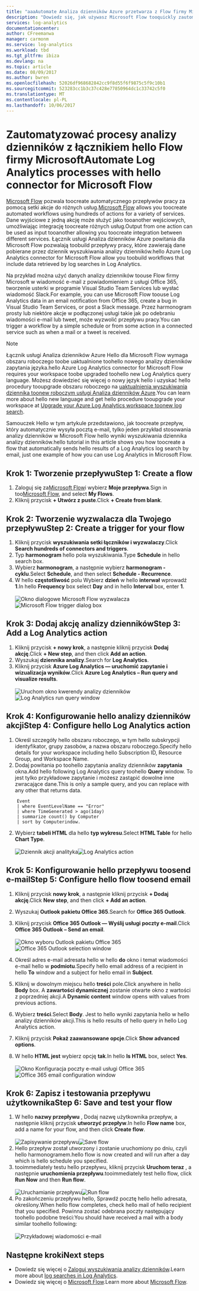 ```yaml
---
title: "aaaAutomate Analiza dzienników Azure przetwarza z Flow firmy Microsoft"
description: "Dowiedz się, jak używasz Microsoft Flow tooquickly zautomatyzować powtarzalnych procesów za pomocą łącznika usługi Analiza dzienników Azure hello."
services: log-analytics
documentationcenter: 
author: CFreemanwa
manager: carmonm
ms.service: log-analytics
ms.workload: tbd
ms.tgt_pltfrm: ibiza
ms.devlang: na
ms.topic: article
ms.date: 08/09/2017
ms.author: bwren
ms.openlocfilehash: 52026df968682842cc9f8d55f6f9875c5f9c10b1
ms.sourcegitcommit: 523283cc1b3c37c428e77850964dc1c33742c5f0
ms.translationtype: MT
ms.contentlocale: pl-PL
ms.lasthandoff: 10/06/2017
---
```

# <a name="automate-log-analytics-processes-with-hello-connector-for-microsoft-flow"></a><span data-ttu-id="d3351-103">Zautomatyzować procesy analizy dzienników z łącznikiem hello Flow firmy Microsoft</span><span class="sxs-lookup"><span data-stu-id="d3351-103">Automate Log Analytics processes with hello connector for Microsoft Flow</span></span>
<span data-ttu-id="d3351-104">[Microsoft Flow](https://ms.flow.microsoft.com) pozwala toocreate automatycznego przepływów pracy za pomocą setki akcje do różnych usług.</span><span class="sxs-lookup"><span data-stu-id="d3351-104">[Microsoft Flow](https://ms.flow.microsoft.com) allows you toocreate automated workflows using hundreds of actions for a variety of services.</span></span> <span data-ttu-id="d3351-105">Dane wyjściowe z jedną akcję może służyć jako tooanother wejściowych, umożliwiając integrację toocreate różnych usług.</span><span class="sxs-lookup"><span data-stu-id="d3351-105">Output from one action can be used as input tooanother allowing you toocreate integration between different services.</span></span>  <span data-ttu-id="d3351-106">Łącznik usługi Analiza dzienników Azure powitania dla Microsoft Flow pozwalają toobuild przepływy pracy, które zawierają dane pobierane przez dziennik wyszukiwania analizy dzienników.</span><span class="sxs-lookup"><span data-stu-id="d3351-106">hello Azure Log Analytics connector for Microsoft Flow allow you toobuild workflows that include data retrieved by log searches in Log Analytics.</span></span>

<span data-ttu-id="d3351-107">Na przykład można użyć danych analizy dzienników toouse Flow firmy Microsoft w wiadomość e-mail z powiadomieniem z usługi Office 365, tworzenie usterki w programie Visual Studio Team Services lub wysłać wiadomość Slack.</span><span class="sxs-lookup"><span data-stu-id="d3351-107">For example, you can use Microsoft Flow toouse Log Analytics data in an email notification from Office 365, create a bug in Visual Studio Team Services, or post a Slack message.</span></span>  <span data-ttu-id="d3351-108">Przez harmonogram prosty lub niektóre akcje w podłączonej usługi takie jak po odebraniu wiadomości e-mail lub tweet, może wyzwolić przepływu pracy.</span><span class="sxs-lookup"><span data-stu-id="d3351-108">You can trigger a workflow by a simple schedule or from some action in a connected service such as when a mail or a tweet is received.</span></span>  


> [!NOTE]
> <span data-ttu-id="d3351-109">Łącznik usługi Analiza dzienników Azure Hello dla Microsoft Flow wymaga obszaru roboczego toobe uaktualnione toohello nowego analizy dzienników zapytania języka.</span><span class="sxs-lookup"><span data-stu-id="d3351-109">hello Azure Log Analytics connector for Microsoft Flow requires your workspace toobe upgraded toohello new Log Analytics query language.</span></span> <span data-ttu-id="d3351-110">Możesz dowiedzieć się więcej o nowy język hello i uzyskać hello procedury tooupgrade obszaru roboczego na [uaktualnienia wyszukiwania dziennika toonew roboczym usługi Analiza dzienników Azure](log-analytics-log-search-upgrade.md).</span><span class="sxs-lookup"><span data-stu-id="d3351-110">You can learn more about hello new language and get hello procedure tooupgrade your workspace at [Upgrade your Azure Log Analytics workspace toonew log search](log-analytics-log-search-upgrade.md).</span></span>  

<span data-ttu-id="d3351-111">Samouczek Hello w tym artykule przedstawiono, jak toocreate przepływ, który automatycznie wysyła pocztą e-mail, tylko jeden przykład stosowania analizy dzienników w Microsoft Flow hello wyniki wyszukiwania dziennika analizy dzienników.</span><span class="sxs-lookup"><span data-stu-id="d3351-111">hello tutorial in this article shows you how toocreate a flow that automatically sends hello results of a Log Analytics log search by email, just one example of how you can use Log Analytics in Microsoft Flow.</span></span> 


## <a name="step-1-create-a-flow"></a><span data-ttu-id="d3351-112">Krok 1: Tworzenie przepływu</span><span class="sxs-lookup"><span data-stu-id="d3351-112">Step 1: Create a flow</span></span>
1. <span data-ttu-id="d3351-113">Zaloguj się za[Microsoft Flow](http://flow.microsoft.com)i wybierz **Moje przepływa**.</span><span class="sxs-lookup"><span data-stu-id="d3351-113">Sign in too[Microsoft Flow](http://flow.microsoft.com), and select **My Flows**.</span></span>
2. <span data-ttu-id="d3351-114">Kliknij przycisk **+ Utwórz z puste**.</span><span class="sxs-lookup"><span data-stu-id="d3351-114">Click **+ Create from blank**.</span></span>

## <a name="step-2-create-a-trigger-for-your-flow"></a><span data-ttu-id="d3351-115">Krok 2: Tworzenie wyzwalacza dla Twojego przepływu</span><span class="sxs-lookup"><span data-stu-id="d3351-115">Step 2: Create a trigger for your flow</span></span>
1. <span data-ttu-id="d3351-116">Kliknij przycisk **wyszukiwania setki łączników i wyzwalaczy**.</span><span class="sxs-lookup"><span data-stu-id="d3351-116">Click **Search hundreds of connectors and triggers**.</span></span>
2. <span data-ttu-id="d3351-117">Typ **harmonogram** hello pola wyszukiwania.</span><span class="sxs-lookup"><span data-stu-id="d3351-117">Type **Schedule** in hello search box.</span></span>
3. <span data-ttu-id="d3351-118">Wybierz **harmonogram**, a następnie wybierz **harmonogram - cyklu**.</span><span class="sxs-lookup"><span data-stu-id="d3351-118">Select **Schedule**, and then select **Schedule - Recurrence**.</span></span>
4. <span data-ttu-id="d3351-119">W hello **częstotliwość** polu Wybierz **dzień** w hello **interwał** wprowadź **1**.</span><span class="sxs-lookup"><span data-stu-id="d3351-119">In hello **Frequency** box select **Day** and in hello **Interval** box, enter **1**.</span></span><br><br><span data-ttu-id="d3351-120">![Okno dialogowe Microsoft Flow wyzwalacza](media/log-analytics-flow-tutorial/flow01.png)</span><span class="sxs-lookup"><span data-stu-id="d3351-120">![Microsoft Flow trigger dialog box](media/log-analytics-flow-tutorial/flow01.png)</span></span>


## <a name="step-3-add-a-log-analytics-action"></a><span data-ttu-id="d3351-121">Krok 3: Dodaj akcję analizy dzienników</span><span class="sxs-lookup"><span data-stu-id="d3351-121">Step 3: Add a Log Analytics action</span></span>
1. <span data-ttu-id="d3351-122">Kliknij przycisk **+ nowy krok**, a następnie kliknij przycisk **Dodaj akcję**.</span><span class="sxs-lookup"><span data-stu-id="d3351-122">Click **+ New step**, and then click **Add an action**.</span></span>
2. <span data-ttu-id="d3351-123">Wyszukaj **dziennika analizy**.</span><span class="sxs-lookup"><span data-stu-id="d3351-123">Search for **Log Analytics**.</span></span>
3. <span data-ttu-id="d3351-124">Kliknij przycisk **Azure Log Analytics — uruchomić zapytanie i wizualizacja wyników**.</span><span class="sxs-lookup"><span data-stu-id="d3351-124">Click **Azure Log Analytics – Run query and visualize results**.</span></span><br><br><span data-ttu-id="d3351-125">![Uruchom okno kwerendy analizy dzienników](media/log-analytics-flow-tutorial/flow02.png)</span><span class="sxs-lookup"><span data-stu-id="d3351-125">![Log Analytics run query window](media/log-analytics-flow-tutorial/flow02.png)</span></span>

## <a name="step-4-configure-hello-log-analytics-action"></a><span data-ttu-id="d3351-126">Krok 4: Konfigurowanie hello analizy dzienników akcji</span><span class="sxs-lookup"><span data-stu-id="d3351-126">Step 4: Configure hello Log Analytics action</span></span>

1. <span data-ttu-id="d3351-127">Określ szczegóły hello obszaru roboczego, w tym hello subskrypcji identyfikator, grupy zasobów, a nazwa obszaru roboczego.</span><span class="sxs-lookup"><span data-stu-id="d3351-127">Specify hello details for your workspace including hello Subscription ID, Resource Group, and Workspace Name.</span></span>
2. <span data-ttu-id="d3351-128">Dodaj powitania po toohello zapytania analizy dzienników **zapytania** okna.</span><span class="sxs-lookup"><span data-stu-id="d3351-128">Add hello following Log Analytics query toohello **Query** window.</span></span>  <span data-ttu-id="d3351-129">To jest tylko przykładowe zapytanie i możesz zastąpić dowolne inne zwracające dane.</span><span class="sxs-lookup"><span data-stu-id="d3351-129">This is only a sample query, and you can replace with any other that returns data.</span></span>
```
    Event
    | where EventLevelName == "Error" 
    | where TimeGenerated > ago(1day)
    | summarize count() by Computer
    | sort by Computerindow. 
```

2. <span data-ttu-id="d3351-130">Wybierz **tabeli HTML** dla hello **typ wykresu**.</span><span class="sxs-lookup"><span data-stu-id="d3351-130">Select **HTML Table** for hello **Chart Type**.</span></span><br><br><span data-ttu-id="d3351-131">![Dziennik akcji analityka](media/log-analytics-flow-tutorial/flow03.png)</span><span class="sxs-lookup"><span data-stu-id="d3351-131">![Log Analytics action](media/log-analytics-flow-tutorial/flow03.png)</span></span>

## <a name="step-5-configure-hello-flow-toosend-email"></a><span data-ttu-id="d3351-132">Krok 5: Konfigurowanie hello przepływu toosend e-mail</span><span class="sxs-lookup"><span data-stu-id="d3351-132">Step 5: Configure hello flow toosend email</span></span>

1. <span data-ttu-id="d3351-133">Kliknij przycisk **nowy krok**, a następnie kliknij przycisk **+ Dodaj akcję**.</span><span class="sxs-lookup"><span data-stu-id="d3351-133">Click **New step**, and then click **+ Add an action**.</span></span>
2. <span data-ttu-id="d3351-134">Wyszukaj **Outlook pakietu Office 365**.</span><span class="sxs-lookup"><span data-stu-id="d3351-134">Search for **Office 365 Outlook**.</span></span>
3. <span data-ttu-id="d3351-135">Kliknij przycisk **Office 365 Outlook — Wyślij usługi poczty e-mail**.</span><span class="sxs-lookup"><span data-stu-id="d3351-135">Click **Office 365 Outlook – Send an email**.</span></span><br><br><span data-ttu-id="d3351-136">![Okno wyboru Outlook pakietu Office 365](media/log-analytics-flow-tutorial/flow04.png)</span><span class="sxs-lookup"><span data-stu-id="d3351-136">![Office 365 Outlook selection window](media/log-analytics-flow-tutorial/flow04.png)</span></span>

4. <span data-ttu-id="d3351-137">Określ adres e-mail adresata hello w hello **do** okno i temat wiadomości e-mail hello w **podmiotu**.</span><span class="sxs-lookup"><span data-stu-id="d3351-137">Specify hello email address of a recipient in hello **To** window and a subject for hello email in **Subject**.</span></span>
5. <span data-ttu-id="d3351-138">Kliknij w dowolnym miejscu hello **treści** pole.</span><span class="sxs-lookup"><span data-stu-id="d3351-138">Click anywhere in hello **Body** box.</span></span>  <span data-ttu-id="d3351-139">A **zawartości dynamicznej** zostanie otwarte okno z wartości z poprzedniej akcji.</span><span class="sxs-lookup"><span data-stu-id="d3351-139">A **Dynamic content** window opens with values from previous actions.</span></span>  
6. <span data-ttu-id="d3351-140">Wybierz **treści**.</span><span class="sxs-lookup"><span data-stu-id="d3351-140">Select **Body**.</span></span>  <span data-ttu-id="d3351-141">Jest to hello wyniki zapytania hello w hello analizy dzienników akcji.</span><span class="sxs-lookup"><span data-stu-id="d3351-141">This is hello results of hello query in hello Log Analytics action.</span></span>
6. <span data-ttu-id="d3351-142">Kliknij przycisk **Pokaż zaawansowane opcje**.</span><span class="sxs-lookup"><span data-stu-id="d3351-142">Click **Show advanced options**.</span></span>
7. <span data-ttu-id="d3351-143">W hello **HTML jest** wybierz opcję **tak**.</span><span class="sxs-lookup"><span data-stu-id="d3351-143">In hello **Is HTML** box, select **Yes**.</span></span><br><br><span data-ttu-id="d3351-144">![Okno Konfiguracja poczty e-mail usługi Office 365](media/log-analytics-flow-tutorial/flow05.png)</span><span class="sxs-lookup"><span data-stu-id="d3351-144">![Office 365 email configuration window](media/log-analytics-flow-tutorial/flow05.png)</span></span>

## <a name="step-6-save-and-test-your-flow"></a><span data-ttu-id="d3351-145">Krok 6: Zapisz i testowania przepływu użytkownika</span><span class="sxs-lookup"><span data-stu-id="d3351-145">Step 6: Save and test your flow</span></span>
1. <span data-ttu-id="d3351-146">W hello **nazwy przepływu** , Dodaj nazwę użytkownika przepływ, a następnie kliknij przycisk **utworzyć przepływ**.</span><span class="sxs-lookup"><span data-stu-id="d3351-146">In hello **Flow name** box, add a name for your flow, and then click **Create flow**.</span></span><br><br><span data-ttu-id="d3351-147">![Zapisywanie przepływu](media/log-analytics-flow-tutorial/flow06.png)</span><span class="sxs-lookup"><span data-stu-id="d3351-147">![Save flow](media/log-analytics-flow-tutorial/flow06.png)</span></span>
2. <span data-ttu-id="d3351-148">Hello przepływ został utworzony i zostanie uruchomiony po dniu, czyli hello harmonogramem.</span><span class="sxs-lookup"><span data-stu-id="d3351-148">hello flow is now created and will run after a day which is hello schedule you specified.</span></span> 
3. <span data-ttu-id="d3351-149">tooimmediately testu hello przepływu, kliknij przycisk **Uruchom teraz** , a następnie **uruchomienia przepływu**.</span><span class="sxs-lookup"><span data-stu-id="d3351-149">tooimmediately test hello flow, click **Run Now** and then **Run flow**.</span></span><br><br><span data-ttu-id="d3351-150">![Uruchamianie przepływu](media/log-analytics-flow-tutorial/flow07.png)</span><span class="sxs-lookup"><span data-stu-id="d3351-150">![Run flow](media/log-analytics-flow-tutorial/flow07.png)</span></span>
3. <span data-ttu-id="d3351-151">Po zakończeniu przepływu hello, Sprawdź pocztę hello hello adresata, określony.</span><span class="sxs-lookup"><span data-stu-id="d3351-151">When hello flow completes, check hello mail of hello recipient that you specified.</span></span>  <span data-ttu-id="d3351-152">Powinna zostać odebrana poczty następujący toohello podobne treści:</span><span class="sxs-lookup"><span data-stu-id="d3351-152">You should have received a mail with a body similar toohello following:</span></span><br><br>![Przykładowej wiadomości e-mail](media/log-analytics-flow-tutorial/flow08.png)


## <a name="next-steps"></a><span data-ttu-id="d3351-154">Następne kroki</span><span class="sxs-lookup"><span data-stu-id="d3351-154">Next steps</span></span>

- <span data-ttu-id="d3351-155">Dowiedz się więcej o [Zaloguj wyszukiwania analizy dzienników](log-analytics-log-search-new.md).</span><span class="sxs-lookup"><span data-stu-id="d3351-155">Learn more about [log searches in Log Analytics](log-analytics-log-search-new.md).</span></span>
- <span data-ttu-id="d3351-156">Dowiedz się więcej o [Microsoft Flow](https://ms.flow.microsoft.com).</span><span class="sxs-lookup"><span data-stu-id="d3351-156">Learn more about [Microsoft Flow](https://ms.flow.microsoft.com).</span></span>



